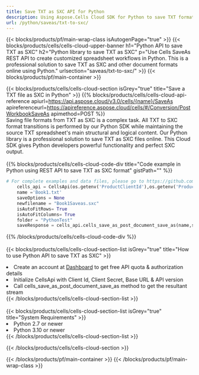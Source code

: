 ```yaml
---
title: Save TXT as SXC API for Python 
description: Using Aspose.Cells Cloud SDK for Python to save TXT format file as SXC format file. 
url: /python/saveas/txt-to-sxc/
---
```



{{< blocks/products/pf/main-wrap-class isAutogenPage="true" >}}
{{< blocks/products/cells/cells-cloud-upper-banner h1="Python API to save TXT as SXC" h2="Python library to save TXT as SXC" p="Use Cells SaveAs REST API to create customized spreadsheet workflows in Python. This is a professional solution to save TXT as SXC and other document formats online using Python." urlsection="saveas/txt-to-sxc/" >}}
{{< blocks/products/pf/main-container >}}

{{< blocks/products/cells/cells-cloud-section isGrey="true"  title="Save a TXT file as SXC in Python" >}}
{{% blocks/products/cells/cells-cloud-api-reference  apiurl=https://api.aspose.cloud/v3.0/cells/{name}/SaveAs  apireferenceurl=https://apireference.aspose.cloud/cells/#/Conversion/PostWorkbookSaveAs  apimethod=POST %}}
<br/>
Saving file formats from TXT as SXC is a complex task. All TXT to SXC format transitions is performed by our Python SDK while maintaining the source TXT spreadsheet's main structural and logical content. Our Python library is a professional solution to save TXT as SXC files online. This Cloud SDK gives Python developers powerful functionality and perfect SXC output.
<br/>
<br/>
{{% blocks/products/cells/cells-cloud-code-div title="Code example in Python using REST API to save TXT as SXC format" gistPath="" %}}
  
```python
# For complete examples and data files, please go to https://github.com/aspose-cells-cloud/aspose-cells-cloud-python/
    cells_api = CellsApi(os.getenv('ProductClientId'),os.getenv('ProductClientSecret'))
    name ='Book1.txt'    
    saveOptions = None
    newfilename = "Book1Saveas.sxc"
    isAutoFitRows= True
    isAutoFitColumns= True
    folder = "PythonTest"
    saveResponse = cells_api.cells_save_as_post_document_save_as(name,save_options=saveOptions, newfilename=(folder +'/' + newfilename),folder=folder)
```
  
{{% /blocks/products/cells/cells-cloud-code-div  %}}
<br/>
<br/>
{{< blocks/products/cells/cells-cloud-section-list isGrey="true"  title="How to use Python API to save  TXT as SXC" >}}
<li>Create an account at <a href="https://dashboard.aspose.cloud/">Dashboard</a> to get free API quota & authorization details</li>
<li>Initialize CellsApi with Client Id, Client Secret, Base URL & API version</li>
<li>Call cells_save_as_post_document_save_as method to get the resultant stream</li>
{{< /blocks/products/cells/cells-cloud-section-list >}}
<br/>
<br/>
{{< blocks/products/cells/cells-cloud-section-list isGrey="true"  title="System Requirements" >}}
<li>Python 2.7 or newer</li>
<li>Python 3.10 or newer</li>
{{< /blocks/products/cells/cells-cloud-section-list >}}

{{< /blocks/products/cells/cells-cloud-section >}}

{{< /blocks/products/pf/main-container >}}
{{< /blocks/products/pf/main-wrap-class >}}
